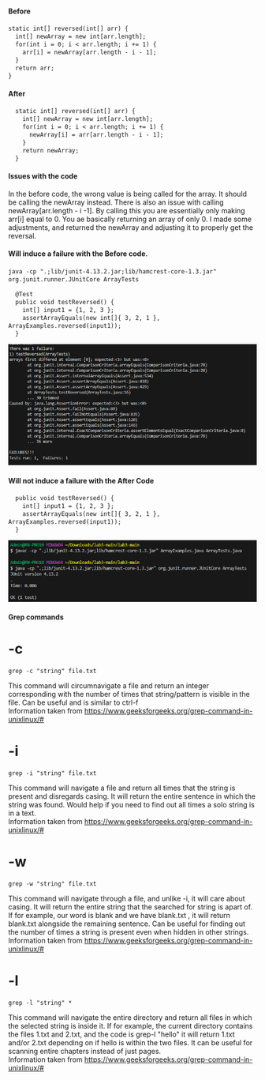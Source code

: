 #### Before  
  ```
  static int[] reversed(int[] arr) {    
    int[] newArray = new int[arr.length];    
    for(int i = 0; i < arr.length; i += 1) {    
      arr[i] = newArray[arr.length - i - 1];    
    }    
    return arr;    
  }  
```
#### After  
```
  static int[] reversed(int[] arr) {
    int[] newArray = new int[arr.length];
    for(int i = 0; i < arr.length; i += 1) {
      newArray[i] = arr[arr.length - i - 1];
    }
    return newArray;
  }
```
#### Issues with the code
In the before code, the wrong value is being called for the array. It should be calling the newArray instead. There is also an issue with calling newArray[arr.length - i -1]. By calling this you are essentially only making arr[i] equal to 0. You ae basically returning an array of only 0. I made some adjustments, and returned the newArray and adjusting it to properly get the reversal.  
#### Will induce a failure with the Before code.  
```
java -cp ".;lib/junit-4.13.2.jar;lib/hamcrest-core-1.3.jar" org.junit.runner.JUnitCore ArrayTests
```
```
  @Test
  public void testReversed() {
    int[] input1 = {1, 2, 3 };
    assertArrayEquals(new int[]{ 3, 2, 1 }, ArrayExamples.reversed(input1));
  }
```
![Image](FailTest.PNG)  
#### Will not induce a failure with the After Code  
```
  public void testReversed() {
    int[] input1 = {1, 2, 3 };
    assertArrayEquals(new int[]{ 3, 2, 1 }, ArrayExamples.reversed(input1));
  }
```
![Image](Pass.PNG)   

#### Grep commands

# -c
```
grep -c "string" file.txt
```
This command will circumnavigate a file and return an integer corresponding with the number of times that string/pattern is visible in the file. Can be useful and is similar to ctrl-f  
Information taken from https://www.geeksforgeeks.org/grep-command-in-unixlinux/#  

# -i
```
grep -i "string" file.txt
```
This command will navigate a file and return all times that the string is present and disregards casing. It will return the entire sentence in which the string was found. Would help if you need to find out all times a solo string is in a text.  
Information taken from https://www.geeksforgeeks.org/grep-command-in-unixlinux/#  

# -w
```
grep -w "string" file.txt
```
This command will navigate through a file, and unlike -i, it will care about casing. It will return the entire string that the searched for string is apart of. If for example, our word is blank and we have blank.txt , it will return blank.txt alongside the remaining sentence. Can be useful for finding out the number of times a string is present even when hidden in other strings.  
Information taken from https://www.geeksforgeeks.org/grep-command-in-unixlinux/#  

# -l
```
grep -l "string" *
```
This command will navigate the entire directory and return all files in which the selected string is inside it. If for example, the current directory contains the files 1.txt and 2.txt, and the code is grep-l "hello" it will return 1.txt and/or 2.txt depending on if hello is within the two files. It can be useful for scanning entire chapters instead of just pages.  
Information taken from https://www.geeksforgeeks.org/grep-command-in-unixlinux/#  
